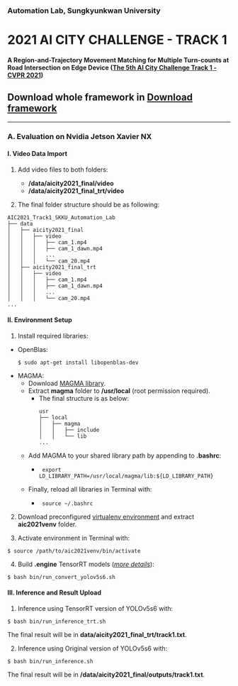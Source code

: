 ### Automation Lab, Sungkyunkwan University
# 2021 AI CITY CHALLENGE - TRACK 1

#### A Region-and-Trajectory Movement Matching for Multiple Turn-counts at Road Intersection on Edge Device ([The 5th AI City Challenge Track 1 - CVPR 2021](https://www.aicitychallenge.org/2021-challenge-tracks/))

## Download whole framework in [Download framework](https://o365skku-my.sharepoint.com/:f:/g/personal/duongtran_o365_skku_edu/Es1rQ1QUdRZGkWy7oG7AvzcBv3nlcCwbLMvAM97VHPMEzg?e=KNzUA6)

---
### A. Evaluation on Nvidia Jetson Xavier NX

#### I. Video Data Import

1. Add video files to both folders:
   - **/data/aicity2021_final/video**
   - **/data/aicity2021_final_trt/video**
   

2. The final folder structure should be as following:

```
AIC2021_Track1_SKKU_Automation_Lab
├── data
│   ├── aicity2021_final
│   │   ├── video
│   │   │   ├── cam_1.mp4
│   │   │   ├── cam_1_dawn.mp4
│   │   │   ...
│   │   │   └── cam_20.mp4
│   ├── aicity2021_final_trt
│   │   ├── video
│   │   │   ├── cam_1.mp4
│   │   │   ├── cam_1_dawn.mp4
│   │   │   ...
│   │   │   └── cam_20.mp4
...
```

#### II. Environment Setup

1. Install required libraries:

* OpenBlas: 
   ```shell  
   $ sudo apt-get install libopenblas-dev
   ```
* MAGMA: 
   * Download [MAGMA library](https://o365skku-my.sharepoint.com/:u:/g/personal/duongtran_o365_skku_edu/EZh8ORGHhwRNp6d1zzTcRUUBZJkl48K4jXBL_ZeqJ0uf-g?e=WYrawP).
   * Extract **magma** folder to **/usr/local** (root permission required).
      * The final structure is as below:
         ```
         usr
         ├── local
         │   ├── magma
         │   │   ├── include
         │   │   └── lib
         ...
        ```
   * Add MAGMA to your shared library path by appending to **.bashrc**:
      * ```shell
         export LD_LIBRARY_PATH=/usr/local/magma/lib:${LD_LIBRARY_PATH}
        ```
   * Finally, reload all libraries in Terminal with:
      * ```shell
         source ~/.bashrc
        ```   

2. Download preconfigured [virtualenv environment](https://o365skku-my.sharepoint.com/:u:/g/personal/duongtran_o365_skku_edu/EdIjzexL9Q9Kiy_fZecUyu8BrW-cC1Q66E31vIP6QqbCwA?e=H5gBfV) and extract **aic2021venv** folder.


3. Activate environment in Terminal with:

```shell
$ source /path/to/aic2021venv/bin/activate
```

4. Build **.engine** TensorRT models (*[more details](https://github.com/wang-xinyu/tensorrtx/tree/master/yolov5#how-to-run-yolov5s-as-example)*):

```shell
$ bash bin/run_convert_yolov5s6.sh
```

#### III. Inference and Result Upload

1. Inference using TensorRT version of YOLOv5s6 with:

```shell
$ bash bin/run_inference_trt.sh
```

The final result will be in **data/aicity2021_final_trt/track1.txt**.

2. Inference using Original version of YOLOv5s6 with:

```shell
$ bash bin/run_inference.sh
```

The final result will be in **/data/aicity2021_final/outputs/track1.txt**.






